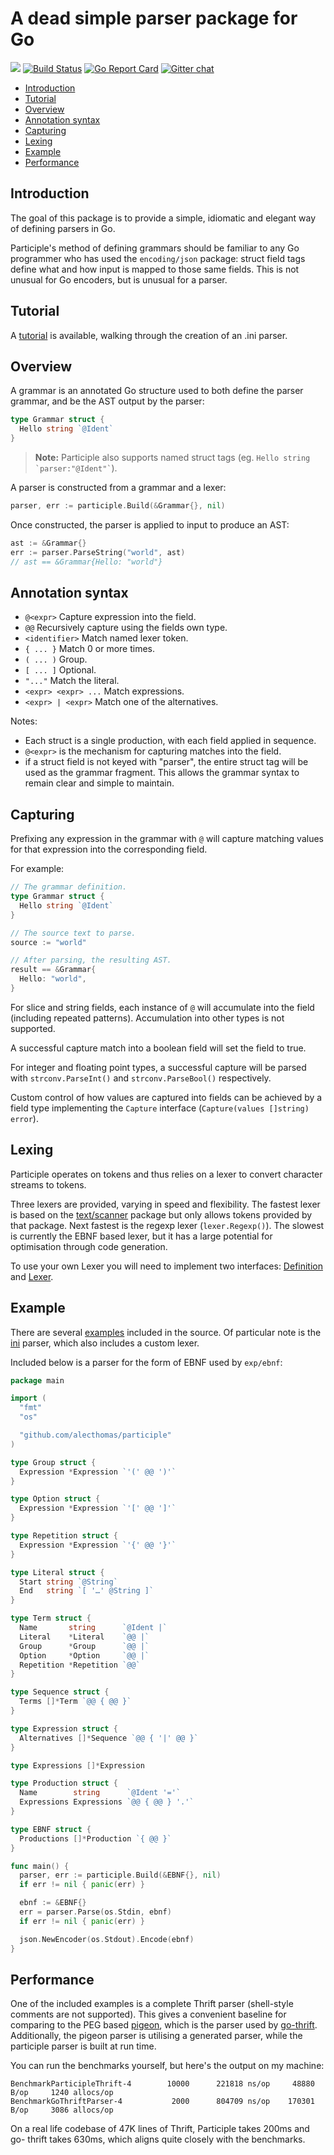 # A dead simple parser package for Go

[![](https://godoc.org/github.com/alecthomas/participle?status.svg)](http://godoc.org/github.com/alecthomas/participle) [![Build Status](https://travis-ci.org/alecthomas/participle.svg?branch=master)](https://travis-ci.org/alecthomas/participle) [![Go Report Card](https://goreportcard.com/badge/github.com/alecthomas/participle)](https://goreportcard.com/report/github.com/alecthomas/participle) [![Gitter chat](https://badges.gitter.im/alecthomas.png)](https://gitter.im/alecthomas/Lobby)

<!-- MarkdownTOC -->

- [Introduction](#introduction)
- [Tutorial](#tutorial)
- [Overview](#overview)
- [Annotation syntax](#annotation-syntax)
- [Capturing](#capturing)
- [Lexing](#lexing)
- [Example](#example)
- [Performance](#performance)

<!-- /MarkdownTOC -->

## Introduction

The goal of this package is to provide a simple, idiomatic and elegant way of
defining parsers in Go.

Participle's method of defining grammars should be familiar to any Go
programmer who has used the `encoding/json` package: struct field tags define
what and how input is mapped to those same fields. This is not unusual for Go
encoders, but is unusual for a parser.

## Tutorial

A [tutorial](TUTORIAL.md) is available, walking through the creation of an
.ini parser.

## Overview

A grammar is an annotated Go structure used to both define the parser grammar,
and be the AST output by the parser:


```go
type Grammar struct {
  Hello string `@Ident`
}
```

> **Note:** Participle also supports named struct tags (eg. <code>Hello string &#96;parser:"@Ident"&#96;</code>).

A parser is constructed from a grammar and a lexer:

```go
parser, err := participle.Build(&Grammar{}, nil)
```

Once constructed, the parser is applied to input to produce an AST:

```go
ast := &Grammar{}
err := parser.ParseString("world", ast)
// ast == &Grammar{Hello: "world"}
```

## Annotation syntax

- `@<expr>` Capture expression into the field.
- `@@` Recursively capture using the fields own type.
- `<identifier>` Match named lexer token.
- `{ ... }` Match 0 or more times.
- `( ... )` Group.
- `[ ... ]` Optional.
- `"..."` Match the literal.
- `<expr> <expr> ...` Match expressions.
- `<expr> | <expr>` Match one of the alternatives.

Notes:

- Each struct is a single production, with each field applied in sequence.
- `@<expr>` is the mechanism for capturing matches into the field.
- if a struct field is not keyed with "parser", the entire struct tag
  will be used as the grammar fragment. This allows the grammar syntax to remain
  clear and simple to maintain.


## Capturing

Prefixing any expression in the grammar with `@` will capture matching values
for that expression into the corresponding field.

For example:

```go
// The grammar definition.
type Grammar struct {
  Hello string `@Ident`
}

// The source text to parse.
source := "world"

// After parsing, the resulting AST.
result == &Grammar{
  Hello: "world",
}
```


For slice and string fields, each instance of `@` will accumulate into the
field (including repeated patterns). Accumulation into other types is not
supported.

A successful capture match into a boolean field will set the field to true.

For integer and floating point types, a successful capture will be parsed
with `strconv.ParseInt()` and `strconv.ParseBool()` respectively.

Custom control of how values are captured into fields can be achieved by a
field type implementing the `Capture` interface (`Capture(values []string)
error`).

## Lexing

Participle operates on tokens and thus relies on a lexer to convert character
streams to tokens.

Three lexers are provided, varying in speed and flexibility. The fastest lexer
is based on the [text/scanner](https://golang.org/pkg/text/scanner/) package
but only allows tokens provided by that package. Next fastest is the regexp
lexer (`lexer.Regexp()`). The slowest is currently the EBNF based lexer, but it has a large potential for optimisation through code generation.

To use your own Lexer you will need to implement two interfaces:
[Definition](https://godoc.org/github.com/alecthomas/participle/lexer#Definition)
and [Lexer](https://godoc.org/github.com/alecthomas/participle/lexer#Lexer).

## Example

There are several [examples](_examples) included in the source. Of particular
note is the [ini](_examples/ini) parser, which also includes a custom lexer.

Included below is a parser for the form of EBNF used by `exp/ebnf`:

```go
package main

import (
  "fmt"
  "os"

  "github.com/alecthomas/participle"
)

type Group struct {
  Expression *Expression `'(' @@ ')'`
}

type Option struct {
  Expression *Expression `'[' @@ ']'`
}

type Repetition struct {
  Expression *Expression `'{' @@ '}'`
}

type Literal struct {
  Start string `@String`
  End   string `[ '…' @String ]`
}

type Term struct {
  Name       string      `@Ident |`
  Literal    *Literal    `@@ |`
  Group      *Group      `@@ |`
  Option     *Option     `@@ |`
  Repetition *Repetition `@@`
}

type Sequence struct {
  Terms []*Term `@@ { @@ }`
}

type Expression struct {
  Alternatives []*Sequence `@@ { '|' @@ }`
}

type Expressions []*Expression

type Production struct {
  Name        string      `@Ident '='`
  Expressions Expressions `@@ { @@ } '.'`
}

type EBNF struct {
  Productions []*Production `{ @@ }`
}

func main() {
  parser, err := participle.Build(&EBNF{}, nil)
  if err != nil { panic(err) }

  ebnf := &EBNF{}
  err = parser.Parse(os.Stdin, ebnf)
  if err != nil { panic(err) }

  json.NewEncoder(os.Stdout).Encode(ebnf)
}
```

## Performance

One of the included examples is a complete Thrift parser
(shell-style comments are not supported). This gives
a convenient baseline for comparing to the PEG based
[pigeon](https://github.com/PuerkitoBio/pigeon), which is the parser used by
[go-thrift](https://github.com/samuel/go-thrift). Additionally, the pigeon
parser is utilising a generated parser, while the participle parser is built at
run time.

You can run the benchmarks yourself, but here's the output on my machine:

```
BenchmarkParticipleThrift-4        10000      221818 ns/op     48880 B/op     1240 allocs/op
BenchmarkGoThriftParser-4           2000      804709 ns/op    170301 B/op     3086 allocs/op
```

On a real life codebase of 47K lines of Thrift, Participle takes 200ms and go-
thrift takes 630ms, which aligns quite closely with the benchmarks.
